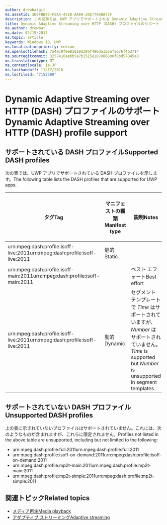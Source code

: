 ```yaml
---
author: drewbatgit
ms.assetid: 3E0FBB43-F6A4-4558-AA89-20E7760BA73F
description: この記事では、UWP アプリでサポートされる Dynamic Adaptive Streaming over HTTP (DASH) プロファイルの一覧を示します。
title: Dynamic Adaptive Streaming over HTTP (DASH) プロファイルのサポート
ms.author: drewbat
ms.date: 02/15/2017
ms.topic: article
keywords: Windows 10, UWP
ms.localizationpriority: medium
ms.openlocfilehash: 7a4ec9f9e81010d39af496da156afa676f4b3714
ms.sourcegitcommit: 3257416aebb5a7b1515e107866806f8bd57845a8
ms.translationtype: MT
ms.contentlocale: ja-JP
ms.lasthandoff: 11/17/2018
ms.locfileid: "7152580"
---
```

# <a name="dynamic-adaptive-streaming-over-http-dash-profile-support"></a><span data-ttu-id="25cb2-104">Dynamic Adaptive Streaming over HTTP (DASH) プロファイルのサポート</span><span class="sxs-lookup"><span data-stu-id="25cb2-104">Dynamic Adaptive Streaming over HTTP (DASH) profile support</span></span>


## <a name="supported-dash-profiles"></a><span data-ttu-id="25cb2-105">サポートされている DASH プロファイル</span><span class="sxs-lookup"><span data-stu-id="25cb2-105">Supported DASH profiles</span></span>
<span data-ttu-id="25cb2-106">次の表では、UWP アプリでサポートされている DASH プロファイルを示します。</span><span class="sxs-lookup"><span data-stu-id="25cb2-106">The following table lists the DASH profiles that are supported for UWP apps.</span></span>

|<span data-ttu-id="25cb2-107">タグ</span><span class="sxs-lookup"><span data-stu-id="25cb2-107">Tag</span></span> | <span data-ttu-id="25cb2-108">マニフェストの種類</span><span class="sxs-lookup"><span data-stu-id="25cb2-108">Manifest type</span></span> | <span data-ttu-id="25cb2-109">説明</span><span class="sxs-lookup"><span data-stu-id="25cb2-109">Notes</span></span>|<span data-ttu-id="25cb2-110">7 月にリリースされた Windows 10</span><span class="sxs-lookup"><span data-stu-id="25cb2-110">July release of Windows 10</span></span>|<span data-ttu-id="25cb2-111">Windows 10 バージョン 1511</span><span class="sxs-lookup"><span data-stu-id="25cb2-111">Windows 10, Version 1511</span></span>|<span data-ttu-id="25cb2-112">Windows 10 バージョン 1607</span><span class="sxs-lookup"><span data-stu-id="25cb2-112">Windows 10, Version 1607</span></span> |<span data-ttu-id="25cb2-113">Windows 10 バージョン 1607</span><span class="sxs-lookup"><span data-stu-id="25cb2-113">Windows 10, Version 1607</span></span> |<span data-ttu-id="25cb2-114">Windows 10 Version 1703</span><span class="sxs-lookup"><span data-stu-id="25cb2-114">Windows 10, Version 1703</span></span>|
|----------------|------|-------|-----------|--------------|---------|-------|--------|
|<span data-ttu-id="25cb2-115">urn:mpeg&#58;dash:profile:isoff-live:2011</span><span class="sxs-lookup"><span data-stu-id="25cb2-115">urn:mpeg&#58;dash:profile:isoff-live:2011</span></span> | <span data-ttu-id="25cb2-116">静的</span><span class="sxs-lookup"><span data-stu-id="25cb2-116">Static</span></span> |     |<span data-ttu-id="25cb2-117">サポートされる</span><span class="sxs-lookup"><span data-stu-id="25cb2-117">Supported</span></span>            |  <span data-ttu-id="25cb2-118">サポートされる</span><span class="sxs-lookup"><span data-stu-id="25cb2-118">Supported</span></span>              | <span data-ttu-id="25cb2-119">サポートされる</span><span class="sxs-lookup"><span data-stu-id="25cb2-119">Supported</span></span>        |<span data-ttu-id="25cb2-120">サポートされる</span><span class="sxs-lookup"><span data-stu-id="25cb2-120">Supported</span></span>| <span data-ttu-id="25cb2-121">サポートされる</span><span class="sxs-lookup"><span data-stu-id="25cb2-121">Supported</span></span>|
|<span data-ttu-id="25cb2-122">urn:mpeg&#58;dash:profile:isoff-main:2011</span><span class="sxs-lookup"><span data-stu-id="25cb2-122">urn:mpeg&#58;dash:profile:isoff-main:2011</span></span> |        | <span data-ttu-id="25cb2-123">ベスト エフォート</span><span class="sxs-lookup"><span data-stu-id="25cb2-123">Best effort</span></span> | <span data-ttu-id="25cb2-124">サポートされる</span><span class="sxs-lookup"><span data-stu-id="25cb2-124">Supported</span></span>            |  <span data-ttu-id="25cb2-125">サポートされる</span><span class="sxs-lookup"><span data-stu-id="25cb2-125">Supported</span></span>              | <span data-ttu-id="25cb2-126">サポートされる</span><span class="sxs-lookup"><span data-stu-id="25cb2-126">Supported</span></span>        |<span data-ttu-id="25cb2-127">サポートされる</span><span class="sxs-lookup"><span data-stu-id="25cb2-127">Supported</span></span>| <span data-ttu-id="25cb2-128">サポートされる</span><span class="sxs-lookup"><span data-stu-id="25cb2-128">Supported</span></span>|
|<span data-ttu-id="25cb2-129">urn:mpeg&#58;dash:profile:isoff-live:2011</span><span class="sxs-lookup"><span data-stu-id="25cb2-129">urn:mpeg&#58;dash:profile:isoff-live:2011</span></span> | <span data-ttu-id="25cb2-130">動的</span><span class="sxs-lookup"><span data-stu-id="25cb2-130">Dynamic</span></span> | <span data-ttu-id="25cb2-131">セグメント テンプレートで $Time$ はサポートされていますが、$Number$ はサポートされていません。</span><span class="sxs-lookup"><span data-stu-id="25cb2-131">$Time$ is supported but $Number$ is unsupported in segment templates</span></span> | <span data-ttu-id="25cb2-132">サポートされない</span><span class="sxs-lookup"><span data-stu-id="25cb2-132">Not Supported</span></span>            | <span data-ttu-id="25cb2-133">サポートされない</span><span class="sxs-lookup"><span data-stu-id="25cb2-133">Not Supported</span></span>              | <span data-ttu-id="25cb2-134">サポートされない</span><span class="sxs-lookup"><span data-stu-id="25cb2-134">Not Supported</span></span>        |<span data-ttu-id="25cb2-135">サポートされない</span><span class="sxs-lookup"><span data-stu-id="25cb2-135">Not Supported</span></span>| <span data-ttu-id="25cb2-136">サポートされる</span><span class="sxs-lookup"><span data-stu-id="25cb2-136">Supported</span></span>|


## <a name="unsupported-dash-profiles"></a><span data-ttu-id="25cb2-137">サポートされていない DASH プロファイル</span><span class="sxs-lookup"><span data-stu-id="25cb2-137">Unsupported DASH profiles</span></span>
<span data-ttu-id="25cb2-138">上の表に示されていないプロファイルはサポートされていません。これには、次のようなものが含まれますが、これらに限定されません。</span><span class="sxs-lookup"><span data-stu-id="25cb2-138">Profiles not listed in the above table are unsupported, including but not limited to the following:</span></span>

* <span data-ttu-id="25cb2-139">urn:mpeg&#58;dash:profile:full:2011</span><span class="sxs-lookup"><span data-stu-id="25cb2-139">urn:mpeg&#58;dash:profile:full:2011</span></span>
* <span data-ttu-id="25cb2-140">urn:mpeg&#58;dash:profile:isoff-on-demand:2011</span><span class="sxs-lookup"><span data-stu-id="25cb2-140">urn:mpeg&#58;dash:profile:isoff-on-demand:2011</span></span>
* <span data-ttu-id="25cb2-141">urn:mpeg&#58;dash:profile:mp2t-main:2011</span><span class="sxs-lookup"><span data-stu-id="25cb2-141">urn:mpeg&#58;dash:profile:mp2t-main:2011</span></span>
* <span data-ttu-id="25cb2-142">urn:mpeg&#58;dash:profile:mp2t-simple:2011</span><span class="sxs-lookup"><span data-stu-id="25cb2-142">urn:mpeg&#58;dash:profile:mp2t-simple:2011</span></span>


## <a name="related-topics"></a><span data-ttu-id="25cb2-143">関連トピック</span><span class="sxs-lookup"><span data-stu-id="25cb2-143">Related topics</span></span>

* [<span data-ttu-id="25cb2-144">メディア再生</span><span class="sxs-lookup"><span data-stu-id="25cb2-144">Media playback</span></span>](media-playback.md)
* [<span data-ttu-id="25cb2-145">アダプティブ ストリーミング</span><span class="sxs-lookup"><span data-stu-id="25cb2-145">Adaptive streaming</span></span>](adaptive-streaming.md)
 

 




